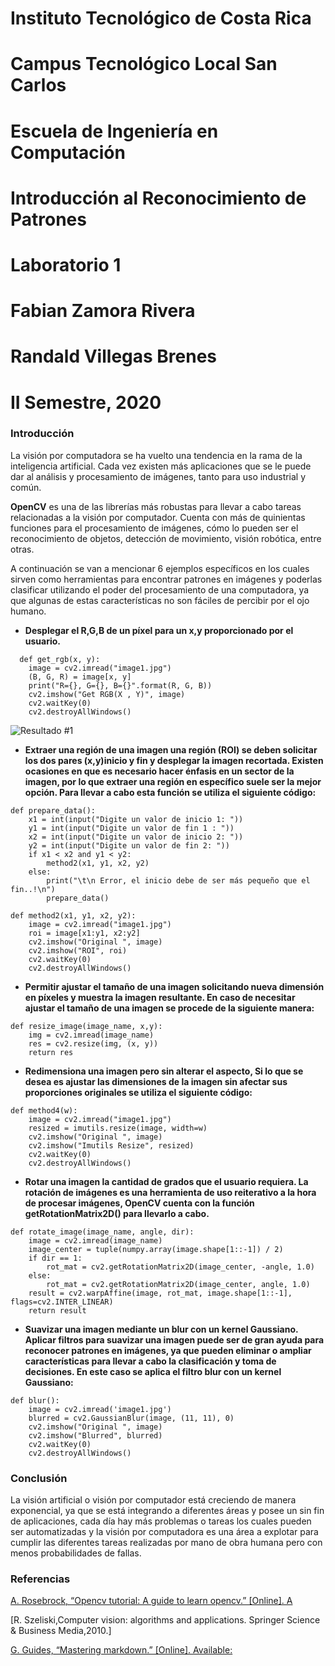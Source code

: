 # Instituto Tecnológico de Costa Rica

# Campus Tecnológico Local San Carlos

# Escuela de Ingeniería en Computación

# Introducción al Reconocimiento de Patrones

# Laboratorio 1

# Fabian Zamora Rivera
# Randald Villegas Brenes

# II Semestre, 2020


### Introducción

La visión por computadora se ha vuelto una tendencia en la rama de la inteligencia artificial. Cada vez existen más aplicaciones que se le puede dar al análisis y procesamiento de imágenes, tanto para uso industrial y común. 

**OpenCV** es una de las librerías más robustas para llevar a cabo tareas relacionadas a la visión por computador. Cuenta con más de quinientas funciones para el procesamiento de imágenes, cómo lo pueden ser el reconocimiento de objetos, detección de movimiento, visión robótica, entre otras.

A continuación se van a mencionar 6 ejemplos específicos en los cuales sirven como herramientas para encontrar patrones en imágenes y poderlas clasificar utilizando el poder del procesamiento de una computadora, ya que algunas de estas características no son fáciles de percibir por el ojo humano.

* **Desplegar el R,G,B de un píxel para un x,y proporcionado por el usuario.**
~~~
  def get_rgb(x, y):
    image = cv2.imread("image1.jpg")
    (B, G, R) = image[x, y]
    print("R={}, G={}, B={}".format(R, G, B))
    cv2.imshow("Get RGB(X , Y)", image)
    cv2.waitKey(0)
    cv2.destroyAllWindows()
~~~

![Resultado #1](result/img1.JEPG "Resultado #1")

* **Extraer una región de una imagen una región (ROI) se deben solicitar los dos pares (x,y)inicio y fin y desplegar la imagen recortada. Existen ocasiones en que es necesario hacer énfasis en un sector de la imagen, por lo que extraer una región en específico suele ser la mejor opción. Para llevar a cabo esta función se utiliza el siguiente código:**
~~~
def prepare_data():
    x1 = int(input("Digite un valor de inicio 1: "))
    y1 = int(input("Digite un valor de fin 1 : "))
    x2 = int(input("Digite un valor de inicio 2: "))
    y2 = int(input("Digite un valor de fin 2: "))
    if x1 < x2 and y1 < y2:
        method2(x1, y1, x2, y2)
    else:
        print("\t\n Error, el inicio debe de ser más pequeño que el fin..!\n")
        prepare_data()

def method2(x1, y1, x2, y2):
    image = cv2.imread("image1.jpg")
    roi = image[x1:y1, x2:y2]
    cv2.imshow("Original ", image)
    cv2.imshow("ROI", roi)
    cv2.waitKey(0)
    cv2.destroyAllWindows()
~~~

* **Permitir ajustar el tamaño de una imagen solicitando nueva dimensión en píxeles y muestra la imagen resultante. En caso de necesitar ajustar el tamaño de una imagen se procede de la siguiente manera:**
~~~
def resize_image(image_name, x,y):
    img = cv2.imread(image_name)
    res = cv2.resize(img, (x, y))
    return res
~~~

* **Redimensiona una imagen pero sin alterar el aspecto, Si lo que se desea es ajustar las dimensiones de la imagen sin afectar sus proporciones originales se utiliza el siguiente código:**
~~~
def method4(w):
    image = cv2.imread("image1.jpg")
    resized = imutils.resize(image, width=w)
    cv2.imshow("Original ", image)
    cv2.imshow("Imutils Resize", resized)
    cv2.waitKey(0)
    cv2.destroyAllWindows()
~~~

* **Rotar una imagen la cantidad de grados que el usuario requiera. La rotación de imágenes es una herramienta de uso reiterativo a la hora de procesar imágenes, OpenCV cuenta con la función getRotationMatrix2D() para llevarlo a cabo.**
~~~
def rotate_image(image_name, angle, dir):
    image = cv2.imread(image_name)
    image_center = tuple(numpy.array(image.shape[1::-1]) / 2)
    if dir == 1:
        rot_mat = cv2.getRotationMatrix2D(image_center, -angle, 1.0)
    else:
        rot_mat = cv2.getRotationMatrix2D(image_center, angle, 1.0)
    result = cv2.warpAffine(image, rot_mat, image.shape[1::-1], flags=cv2.INTER_LINEAR)
    return result
~~~


* **Suavizar una imagen mediante un blur con un kernel Gaussiano. Aplicar filtros para suavizar una imagen puede ser de gran ayuda para reconocer patrones en imágenes, ya que pueden eliminar o ampliar características para llevar a cabo la clasificación y toma de decisiones. En este caso se aplica el filtro blur con un kernel Gaussiano:**
~~~
def blur():
    image = cv2.imread('image1.jpg')
    blurred = cv2.GaussianBlur(image, (11, 11), 0)
    cv2.imshow("Original ", image)
    cv2.imshow("Blurred", blurred)
    cv2.waitKey(0)
    cv2.destroyAllWindows()
~~~

### Conclusión

La visión artificial o visión por computador está creciendo de manera exponencial, ya que se está integrando a diferentes áreas y posee un sin fin de aplicaciones, cada día hay más problemas o tareas los cuales pueden ser automatizadas y la visión por computadora  es una área a explotar para cumplir las diferentes tareas realizadas por mano de obra humana pero con menos probabilidades de fallas.


### Referencias
[A. Rosebrock, “Opencv tutorial: A guide to learn opencv.” [Online]. A](https://www.pyimagesearch.com/2018/07/19/opencv-tutorial-a-guide-to-learn-opencv/)

[R. Szeliski,Computer vision: algorithms and applications. Springer Science & Business Media,2010.]

[G. Guides, “Mastering markdown.” [Online]. Available:](https://guides.github.com/features/mastering-markdown/)
